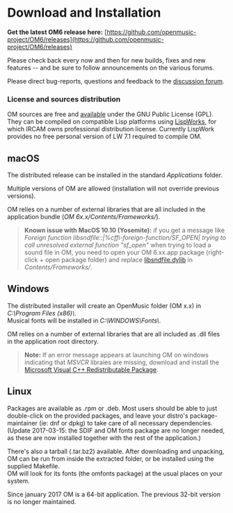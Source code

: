 
# Download and Installation

**Get the latest OM6 release here:** [https://github.com/openmusic-project/OM6/releases](https://github.com/openmusic-project/OM6/releases)


Please check back every now and then for new builds, fixes and new features -- and be sure to follow announcements on the various forums.

Please direct bug-reports, questions and feedback to the [discussion forum](https://discussion.forum.ircam.fr/c/openmusic).

### License and sources distribution

OM sources are free and [available](https://github.com/openmusic-project/OM6/) under the GNU Public License (GPL). 
They can be compiled on compatible Lisp platforms using [LispWorks](http://www.lispworks.com/), for which IRCAM owns professional distribution license. Currently LispWork provides no free personal version of LW 7.1 required to compile OM.



## macOS

The distributed release can be installed in the standard _Applications_ folder.

Multiple versions of OM are allowed (installation will not override previous versions).

OM relies on a number of external libraries that are all included in the application bundle (_OM 6x.x/Contents/Frameworks/_).


> **Known issue with MacOS 10.10 (Yosemite):** if you get a message like _Foreign function libsndfile::\|%cffi-foreign-function/SF_OPEN\| trying to call unresolved external function "sf_open"_ when trying to load a sound file in OM, you need to open your OM 6.xx.app package (right-click + open package folder) and replace [libsndfile.dylib](http://repmus.ircam.fr/_media/openmusic/fixpatches/libsndfile.dylib.zip) in _Contents/Frameworks/_.


## Windows 

The distributed installer will create an OpenMusic folder (OM x.x) in _C:\\Program Files (x86)\\_.       
Musical fonts will be installed in _C:\\WINDOWS\\Fonts\\_.

OM relies on a number of external libraries that are all included as .dll files in the application root directory.


> **Note:** If an error message appears at launching OM on windows indicating that _MSVCR_ libraies are missing, download and install the [Microsoft Visual C++ Redistributable Package](http://www.microsoft.com/downloads/en/details.aspx?FamilyID=a7b7a05e-6de6-4d3a-a423-37bf0912db84).


## Linux 


Packages are available as .rpm or .deb. 
Most users should be able to just double-click on the provided packages, and leave your distro's package-maintainer (ie: dnf or dpkg) to take care of all necessary dependencies. (Update 2017-03-15: the SDIF and OM fonts package are no longer needed, as these are now installed together with the rest of the application.)

There's also a tarball (.tar.bz2) available.  After downloading and unpacking, OM can be run from inside the extracted folder, or be installed using the supplied Makefile.  
OM will look for its fonts (the omfonts package) at the usual places on your system. 

Since january 2017 OM is a 64-bit application.  The previous 32-bit version is no longer maintained.


 